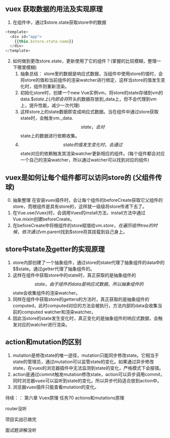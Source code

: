 ## vuex 获取数据的用法及实现原理
1. 在组件中，通过$store.state获取store中的数据
``` js
<template>
  <div id="app">
    {{this.$store.state.name}}
  </div>
</template>
```
2. 如何做到更改store.state，更新使用了它的组件？(掌握的比较模糊，整理一下哪里模糊)
    1. 抽象总结：
      store里的数据是响应式数据，当组件中使用store的值时，会将store的值和当前组件的渲染watcher进行绑定，这样当store的值发生变化时，组件则重新渲染。
    2. 初始化store时，创建一个new Vue实例vm，将store的state存储到vm的data.$$state上(内部会将$开头的数据存放到_data上，但不会代理到vm上，提升性能，减少一次代理)
    3. 这样store上的state数据即变成响应式数据。当在组件中通过store获取state时，会触发vm._data.$$state，会对$$state上的数据进行依赖收集。
    4. $$state的值发生变化时，会通过$$state对应的依赖触发其渲染watcher更新相应的组件。(每个组件都会对应一个自己的渲染watcher，所以通过watcher可以找到对应的组件)

## vuex是如何让每个组件都可以访问store的 (父组件传球)
0. 抽象整理
  在安装vuex插件时，会让每个组件的beforeCreate获取它父组件的store，而根组件是具有store的，这样就一级级将store传递下去了。
1. 在Vue.use(Vuex)时，会调用Vuex的install方法，install方法中通过Vue.mixin创建beforeCreate。
2. 在beforeCreate中将根组件的store赋值给vm.$store，在遍历组件tree的时候，依次通过vm.$parent找到$store将其挂载到自己身上。

## store中state及getter的实现原理
1. store内部创建了一个抽象组件，通过store的state代理了抽象组件的data中的$$state。通过getter代理了抽象组件的。
2. 这样在组件中获取store中的state时，真正获取的是抽象组件的$$state，由于组件的data是响应式数据，所以抽象组件的$$state会收集组件的渲染watcher。
3. 同样在组件中获取store的getters的方法时，真正获取的是抽象组件的computed，此时computed对应的方法会被执行，方法内部的data会收集当前的computed watcher和渲染watcher。
4. 因此当store的state发生变化时，真正变化的是抽象组件的响应式数据，会触发对应的watcher进行渲染。

## action和mutation的区别
1. mutation是修改state的唯一途径，mutation只能同步修改state。它相当于state的管理员，通过mutation可以监管state的变化。如果通过异步修改state，在vuex的浏览器插件中无法监测到state的变化，严格模式下会报错。
2. action是通过commit触发mutation修改state，action可以异步调用commit，同时浏览器vuex可以监听到state的变化。所以异步代码适合放到action中。
3. 浏览器vuex插件只能查看mutation的变化。

待续：：
第六章 Vuex原理 任务70 actions和mutations原理

router没听

项目实战已做完

面试题讲解没听